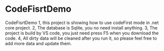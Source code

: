# CodeFisrtDemo
CodeFisrtDemo
1, this project is showing how to use codeFirst mode in .net core project. 
2, The database is Sqlite, you no need install anything. 
3, The project is build by VS code,  you just need press F5 when you download the code.
4, All dirty data will be cleaned after you run it, so please feel free to add more data and update them. 
